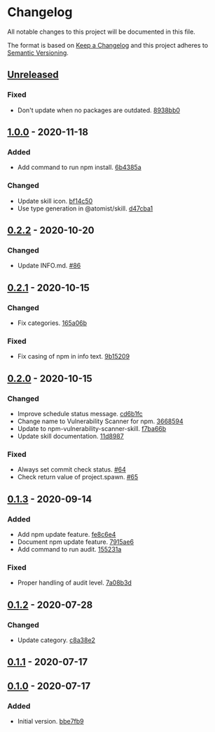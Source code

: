 # Changelog

All notable changes to this project will be documented in this file.

The format is based on [Keep a Changelog](http://keepachangelog.com/)
and this project adheres to [Semantic Versioning](http://semver.org/).

## [Unreleased](https://github.com/atomist-skills/npm-vulnerability-scanner-skill/compare/1.0.0...HEAD)

### Fixed

-   Don't update when no packages are outdated. [8938bb0](https://github.com/atomist-skills/npm-vulnerability-scanner-skill/commit/8938bb08b60b2ff82f518e243b63846f48e24f2d)

## [1.0.0](https://github.com/atomist-skills/npm-vulnerability-scanner-skill/compare/0.2.2...1.0.0) - 2020-11-18

### Added

-   Add command to run npm install. [6b4385a](https://github.com/atomist-skills/npm-vulnerability-scanner-skill/commit/6b4385a2e2ace41300b10f5946e7567226816f90)

### Changed

-   Update skill icon. [bf14c50](https://github.com/atomist-skills/npm-vulnerability-scanner-skill/commit/bf14c50ca6123d9be9875443821710286616f280)
-   Use type generation in @atomist/skill. [d47cba1](https://github.com/atomist-skills/npm-vulnerability-scanner-skill/commit/d47cba189042bf00bac3c162ec7040d374530a42)

## [0.2.2](https://github.com/atomist-skills/npm-vulnerability-scanner-skill/compare/0.2.1...0.2.2) - 2020-10-20

### Changed

-   Update INFO.md. [#86](https://github.com/atomist-skills/npm-vulnerability-scanner-skill/issues/86)

## [0.2.1](https://github.com/atomist-skills/npm-vulnerability-scanner-skill/compare/0.2.0...0.2.1) - 2020-10-15

### Changed

-   Fix categories. [165a06b](https://github.com/atomist-skills/npm-vulnerability-scanner-skill/commit/165a06bd7d511f5cb17a570fb1be68ef4dcfd979)

### Fixed

-   Fix casing of npm in info text. [9b15209](https://github.com/atomist-skills/npm-vulnerability-scanner-skill/commit/9b15209f2a1cc78a68c9660515745808dbf704a6)

## [0.2.0](https://github.com/atomist-skills/npm-vulnerability-scanner-skill/compare/0.1.3...0.2.0) - 2020-10-15

### Changed

-   Improve schedule status message. [cd6b1fc](https://github.com/atomist-skills/npm-vulnerability-scanner-skill/commit/cd6b1fc3636b32ced4ddb7c9ab34e8267f745213)
-   Change name to Vulnerability Scanner for npm. [3668594](https://github.com/atomist-skills/npm-vulnerability-scanner-skill/commit/36685943f19f2bd19186645c5d40a9ed532e9181)
-   Update to npm-vulnerability-scanner-skill. [f7ba66b](https://github.com/atomist-skills/npm-vulnerability-scanner-skill/commit/f7ba66b14b902f6b87ca9ffb370219fade27020c)
-   Update skill documentation. [11d8987](https://github.com/atomist-skills/npm-vulnerability-scanner-skill/commit/11d89875736060039e46f1ee81bad7989e174539)

### Fixed

-   Always set commit check status. [#64](https://github.com/atomist-skills/npm-vulnerability-scanner-skill/issues/64)
-   Check return value of project.spawn. [#65](https://github.com/atomist-skills/npm-vulnerability-scanner-skill/issues/65)

## [0.1.3](https://github.com/atomist-skills/npm-vulnerability-scanner-skill/compare/0.1.2...0.1.3) - 2020-09-14

### Added

-   Add npm update feature. [fe8c6e4](https://github.com/atomist-skills/npm-vulnerability-scanner-skill/commit/fe8c6e4ff7927e517f4018f295ab14539ad5dbf7)
-   Document npm update feature. [7915ae6](https://github.com/atomist-skills/npm-vulnerability-scanner-skill/commit/7915ae6d2081704f9351a0c8a6442ecee8718c10)
-   Add command to run audit. [155231a](https://github.com/atomist-skills/npm-vulnerability-scanner-skill/commit/155231a19a650f73e3b55cd2a0136ea9910720d3)

### Fixed

-   Proper handling of audit level. [7a08b3d](https://github.com/atomist-skills/npm-vulnerability-scanner-skill/commit/7a08b3d1433568f5766790986e211bcd1d917ccc)

## [0.1.2](https://github.com/atomist-skills/npm-vulnerability-scanner-skill/compare/0.1.1...0.1.2) - 2020-07-28

### Changed

-   Update category. [c8a38e2](https://github.com/atomist-skills/npm-vulnerability-scanner-skill/commit/c8a38e23fb9afd4cea523400dd451b9748f1f1de)

## [0.1.1](https://github.com/atomist-skills/npm-vulnerability-scanner-skill/compare/0.1.0...0.1.1) - 2020-07-17

## [0.1.0](https://github.com/atomist-skills/npm-vulnerability-scanner-skill/tree/0.1.0) - 2020-07-17

### Added

-   Initial version. [bbe7fb9](https://github.com/atomist-skills/npm-vulnerability-scanner-skill/commit/bbe7fb974523a8555e5571ec4da4b706583cea2e)
